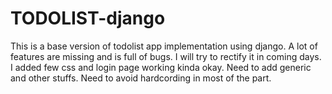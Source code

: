 # TODOLIST-django

This is a base version of todolist app implementation using django. A lot of features are missing and is full of bugs. I will try to rectify it in coming days. I added few css and login page working kinda okay. Need to add generic and other stuffs. Need to avoid hardcording in most of the part.